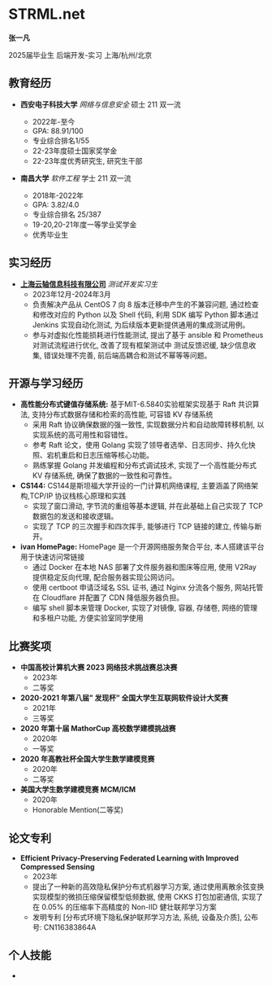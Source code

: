 STRML.net
=========

**张一凡**

2025届毕业生
后端开发-实习
上海/杭州/北京

教育经历
-------

* **西安电子科技大学** *网络与信息安全* 硕士 211 双一流
  * 2022年-至今
  * GPA: 88.91/100
  * 专业综合排名1/55
  * 22-23年度硕士国家奖学金
  * 22-23年度优秀研究生, 研究生干部

* **南昌大学** *软件工程* 学士 211 双一流
  * 2018年-2022年
  * GPA: 3.82/4.0
  * 专业综合排名 25/387
  * 19-20,20-21年度一等学业奖学金
  * 优秀毕业生


实习经历
--------

* [**上海云轴信息科技有限公司**](https://www.zstack.io/) *测试开发实习生*
  * 2023年12月-2024年3月
  * 负责解决产品从 CentOS 7 向 8 版本迁移中产生的不兼容问题, 通过检查和修改对应的 Python 以及 Shell 代码, 利用 SDK 编写 Python 脚本通过 Jenkins 实现自动化测试, 为后续版本更新提供通用的集成测试用例。
  * 参与对虚拟化性能损耗进行性能测试, 提出了基于 ansible 和 Prometheus 对测试流程进行优化, 改善了现有框架测试中 测试反馈迟缓, 缺少信息收集, 错误处理不完善, 前后端高耦合和测试不幂等等问题。


开源与学习经历
-----------

* **高性能分布式键值存储系统:** 
基于MIT-6.5840实验框架实现基于 Raft 共识算法, 支持分布式数据存储和检索的高性能, 可容错 KV 存储系统 
  * 采用 Raft 协议确保数据的强一致性, 实现数据分片和自动故障转移机制, 以实现系统的高可用性和容错性。
  * 参考 Raft 论文，使用 Golang 实现了领导者选举、日志同步、持久化快照、宕机重启和日志压缩等核心功能。
  * 熟练掌握 Golang 并发编程和分布式调试技术, 实现了一个高性能分布式 KV 存储系统, 确保了数据的一致性和可靠性。
* **CS144:** 
CS144是斯坦福大学开设的一门计算机网络课程, 主要涵盖了网络架构,TCP/IP 协议栈核心原理和实践
  * 实现了窗口滑动, 字节流的重组等基本逻辑, 并在此基础上自己实现了 TCP 数据包的发送和接收逻辑。
  * 实现了 TCP 的三次握手和四次挥手, 能够进行 TCP 链接的建立, 传输与断开。
* **ivan HomePage:** 
HomePage 是一个开源网络服务聚合平台, 本人搭建该平台用于快速访问常链接
  * 通过 Docker 在本地 NAS 部署了文件服务器和图床等应用, 使用 V2Ray 提供稳定反向代理, 配合服务器实现公网访问。
  * 使用 certboot 申请泛域名 SSL 证书, 通过 Nginx 分流各个服务, 网站托管在 Cloudflare 并配置了 CDN 降低服务器负担。
  * 编写 shell 脚本来管理 Docker, 实现了对镜像, 容器, 存储卷, 网络的管理和多租户功能, 方便实验室同学使用


比赛奖项
------

* **中国高校计算机大赛 2023 网络技术挑战赛总决赛** 
  * 2023年
  * 二等奖 
* **2020-2021 年第八届” 发现杯” 全国大学生互联网软件设计大奖赛** 
  * 2021年
  * 三等奖
* **2020 年第十届 MathorCup 高校数学建模挑战赛**  
  * 2020年
  * 一等奖
* **2020 年高教社杯全国大学生数学建模竞赛**  
  * 2020年
  * 二等奖
* **美国大学生数学建模竞赛 MCM/ICM**  
  * 2020年
  * Honorable Mention(二等奖)


论文专利
------

* **Efficient Privacy-Preserving Federated Learning with Improved Compressed Sensing** 
  * 2023年
  * 提出了一种新的高效隐私保护分布式机器学习方案, 通过使用离散余弦变换实现模型的微损压缩保留模型低频数据, 使用 CKKS 打包加密通信, 实现了在 0.05% 的压缩率下高精度的 Non-IID 健壮联邦学习方案
  * 发明专利 [分布式环境下隐私保护联邦学习方法, 系统, 设备及介质], 公布号: CN116383864A


个人技能
------

* 